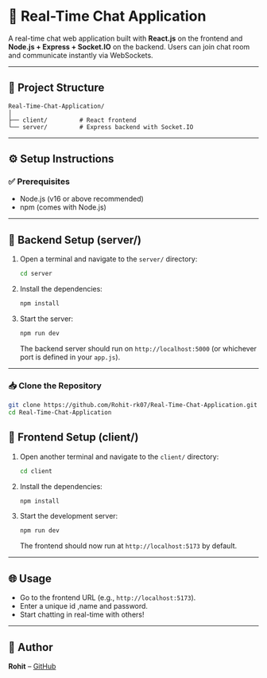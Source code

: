 
# 💬 Real-Time Chat Application

A real-time chat web application built with **React.js** on the frontend and **Node.js + Express + Socket.IO** on the backend. Users can join chat room and communicate instantly via WebSockets.

---

## 📁 Project Structure

```
Real-Time-Chat-Application/
│
├── client/         # React frontend
└── server/         # Express backend with Socket.IO
```

---

## ⚙️ Setup Instructions

### ✅ Prerequisites

- Node.js (v16 or above recommended)
- npm (comes with Node.js)

---

## 🔧 Backend Setup (server/)

1. Open a terminal and navigate to the `server/` directory:
   ```bash
   cd server
   ```

2. Install the dependencies:
   ```bash
   npm install
   ```

3. Start the server:
   ```bash
   npm run dev
   ```

   The backend server should run on `http://localhost:5000` (or whichever port is defined in your `app.js`).

---
### 📥 Clone the Repository

```bash
git clone https://github.com/Rohit-rk07/Real-Time-Chat-Application.git
cd Real-Time-Chat-Application
```

## 🎨 Frontend Setup (client/)

1. Open another terminal and navigate to the `client/` directory:
   ```bash
   cd client
   ```

2. Install the dependencies:
   ```bash
   npm install
   ```

3. Start the development server:
   ```bash
   npm run dev
   ```

   The frontend should now run at `http://localhost:5173` by default.

---

## 🌐 Usage

- Go to the frontend URL (e.g., `http://localhost:5173`).
- Enter a unique id ,name and password.
- Start chatting in real-time with others!

---

## 👤 Author

**Rohit** – [GitHub](https://github.com/Rohit-rk07)
